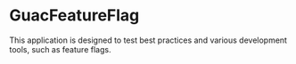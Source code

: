 # GuacFeatureFlag
This application is designed to test best practices and various development tools, such as feature flags.
